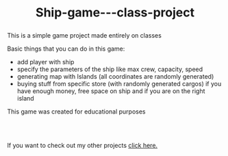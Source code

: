 # <p align=center> <a name="top">Ship-game---class-project </a></p>  


This is a simple game project made entirely on classes

Basic things that you can do in this game:
- add player with ship
- specify the parameters of the ship like max crew, capacity, speed
- generating map with Islands (all coordinates are randomly generated)
- buying stuff from specific store (with randomly generated cargos) if you have enough money, free space on ship and if you are on the right island

This game was created for educational purposes


<br><br>


If you want to check out my other projects [click here.](https://github.com/krzysztofgrabczynski)




